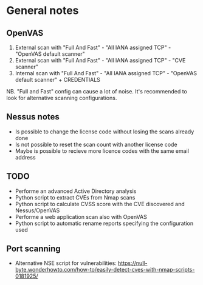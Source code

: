 # General notes

## OpenVAS
1. External scan with "Full And Fast" - "All IANA assigned TCP" - "OpenVAS default scanner"
2. External scan with "Full And Fast" - "All IANA assigned TCP" - "CVE scanner"
3. Internal scan with "Full And Fast" - "All IANA assigned TCP" - "OpenVAS default scanner" + CREDENTIALS

NB. "Full and Fast" config can cause a lot of noise. It's recommended to look for alternative scanning configurations.


## Nessus notes
- Is possible to change the license code without losing the scans already done
- Is not possible to reset the scan count with another license code
- Maybe is possible to recieve more licence codes with the same email address


## TODO
- Performe an advanced Active Directory analysis
- Python script to extract CVEs from Nmap scans
- Python script to calculate CVSS score with the CVE discovered and Nessus/OpenVAS
- Performe a web application scan also with OpenVAS
- Python script to automatic rename reports specifying the configuration used


## Port scanning
- Alternative NSE script for vulnerabilities: https://null-byte.wonderhowto.com/how-to/easily-detect-cves-with-nmap-scripts-0181925/